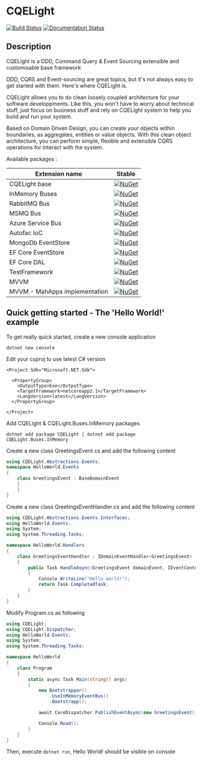 # CQELight

[![Build Status](https://dev.azure.com/hybrid-technologies-solutions/CQELight_CI/_apis/build/status/CQELight-CI?branchName=develop)](https://dev.azure.com/hybrid-technologies-solutions/CQELight_CI/_build/latest?definitionId=7&branchName=develop)
[![Documentation Status](https://readthedocs.org/projects/cqelight/badge/?version=latest)](https://cqelight.readthedocs.io/en/latest/?badge=latest)

## Description 
CQELight is a DDD, Command Query & Event Sourcing extensible and customisable base framework

DDD, CQRS and Event-sourcing are great topics, but it's not always easy to get started with them. Here's where CQELight is.

CQELight allows you to do clean loosely coupled architecture for your software developpments. Like this, you won't have to worry about technical stuff, just focus on business stuff and rely on CQELight system to help you build and run your system.

Based on Domain Driven Design, you can create your objects within boundaries, as aggregates, entities or value objects.
With this clean object architecture, you can perform simple, flexible and extensible CQRS operations for interact with the system.

Available packages : 

Extension name                             | Stable                      
-------------------------------------------|-----------------------------
CQELight base| [![NuGet](https://img.shields.io/nuget/v/CQELight.svg?style=flat-square&label=nuget)](https://www.nuget.org/packages/CQELight/)
InMemory Buses | [![NuGet](https://img.shields.io/nuget/v/CQELight.Buses.InMemory.svg?style=flat-square&label=nuget)](https://www.nuget.org/packages/CQELight.Buses.InMemory/)
RabbitMQ Bus | [![NuGet](https://img.shields.io/nuget/v/CQELight.Buses.RabbitMQ.svg?style=flat-square&label=nuget)](https://www.nuget.org/packages/CQELight.Buses.RabbitMQ/)
MSMQ Bus | [![NuGet](https://img.shields.io/nuget/v/CQELight.Buses.MSMQ.svg?style=flat-square&label=nuget)](https://www.nuget.org/packages/CQELight.Buses.MSMQ/)
Azure Service Bus | [![NuGet](https://img.shields.io/nuget/v/CQELight.Buses.AzureServiceBus.svg?style=flat-square&label=nuget)](https://www.nuget.org/packages/CQELight.Buses.AzureServiceBus/)
Autofac IoC | [![NuGet](https://img.shields.io/nuget/v/CQELight.IoC.Autofac.svg?style=flat-square&label=nuget)](https://www.nuget.org/packages/CQELight.IoC.Autofac/)
MongoDb EventStore | [![NuGet](https://img.shields.io/nuget/v/CQELight.EventStore.MongoDb.svg?style=flat-square&label=nuget)](https://www.nuget.org/packages/CQELight.EventStore.MongoDb/)
EF Core EventStore | [![NuGet](https://img.shields.io/nuget/v/CQELight.EventStore.EFCore.svg?style=flat-square&label=nuget)](https://www.nuget.org/packages/CQELight.EventStore.EFCore/)
EF Core DAL | [![NuGet](https://img.shields.io/nuget/v/CQELight.DAL.EFCore.svg?style=flat-square&label=nuget)](https://www.nuget.org/packages/CQELight.DAL.EFCore/)
TestFramework | [![NuGet](https://img.shields.io/nuget/v/CQELight.TestFramework.svg?style=flat-square&label=nuget)](https://www.nuget.org/packages/CQELight.TestFramework/)|
MVVM | [![NuGet](https://img.shields.io/nuget/v/CQELight.MVVM.svg?style=flat-square&label=nuget)](https://www.nuget.org/packages/CQELight.MVVM/)|
MVVM - MahApps implementation | [![NuGet](https://img.shields.io/nuget/v/CQELight.MVVM.MahApps.svg?style=flat-square&label=nuget)](https://www.nuget.org/packages/CQELight.MVVM.MahApps/)

## Quick getting started - The 'Hello World!' example

To get really quick started, create a new console application

`dotnet new console`

Edit your csproj to use latest C# version

```
<Project Sdk="Microsoft.NET.Sdk">

  <PropertyGroup>
    <OutputType>Exe</OutputType>
    <TargetFramework>netcoreapp2.1</TargetFramework>
    <LangVersion>latest</LangVersion>
  </PropertyGroup>

</Project>
```

Add CQELight & CQELight.Buses.InMemory packages

`dotnet add package CQELight | dotnet add package CQELight.Buses.InMemory` 

Create a new class GreetingsEvent.cs and add the following content

```csharp
using CQELight.Abstractions.Events;
namespace HelloWorld.Events
{
    class GreetingsEvent : BaseDomainEvent
    {
    }
}
```

Create a new class GreetingsEventHandler.cs and add the following content 

```csharp
using CQELight.Abstractions.Events.Interfaces;
using HelloWorld.Events;
using System;
using System.Threading.Tasks;

namespace HelloWorld.Handlers
{
    class GreetingsEventHandler : IDomainEventHandler<GreetingsEvent>
    {
        public Task HandleAsync(GreetingsEvent domainEvent, IEventContext context = null)
        {
            Console.WriteLine("Hello world!");
            return Task.CompletedTask;
        }
    }
}
```

Modify Program.cs as following

```csharp
using CQELight;
using CQELight.Dispatcher;
using HelloWorld.Events;
using System;
using System.Threading.Tasks;

namespace HelloWorld
{
    class Program
    {
        static async Task Main(string[] args)
        {
            new Bootstrapper()
                .UseInMemoryEventBus()
                .Bootstrapp();

            await CoreDispatcher.PublishEventAsync(new GreetingsEvent()).ConfigureAwait(false);

            Console.Read();
        }
    }
}
```

Then, execute `dotnet run`, Hello World! should be visible on console
